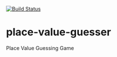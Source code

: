 [![Build Status](https://travis-ci.org/jlbeard84/place-value-guesser.svg?branch=master)](https://travis-ci.org/jlbeard84/place-value-guesser)

# place-value-guesser
Place Value Guessing Game
